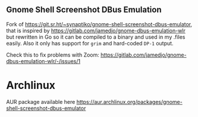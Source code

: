 ## Gnome Shell Screenshot DBus Emulation

Fork of https://git.sr.ht/~synaptiko/gnome-shell-screenshot-dbus-emulator, that is inspired by https://gitlab.com/jamedjo/gnome-dbus-emulation-wlr but rewritten in Go so it can be compiled to a binary and used in my .files easily. Also it only has support for `grim` and hard-coded `DP-1` output.

Check this to fix problems with Zoom: https://gitlab.com/jamedjo/gnome-dbus-emulation-wlr/-/issues/1

# Archlinux

AUR package available here https://aur.archlinux.org/packages/gnome-shell-screenshot-dbus-emulator
